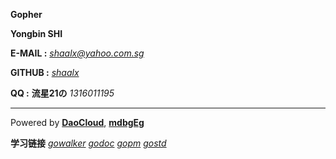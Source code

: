 
**Gopher**

**Yongbin SHI**

**E-MAIL :**	<em><a class="email" href="https://login.yahoo.com/">shaalx@yahoo.com.sg</a></em>

**GITHUB :**		_[shaalx][2]_

**QQ :**		__流星21の__ _1316011195_

-------------------------

Powered by __[DaoCloud][1]__, __[mdbgEg][7]__

__学习链接__ _[gowalker][3]_ _[godoc][4]_ _[gopm][5]_ _[gostd][6]_

[1]: https://daocloud.io/ "DaoCloud"
[2]: https://github.com/shaalx "shaalx"
[3]: https://gowalker.org/ "gowalker"
[4]: https://godoc.org/ "godoc"
[5]: https://gopm.io/ "gopm"
[6]: http://stdlib-shaalx.myalauda.cn/ "stdlib"
[7]: https://github.com/shaalx/mdbgEg "mdbgEg"
